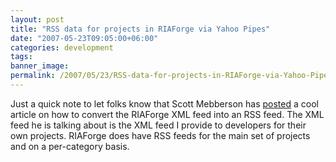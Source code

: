 ```yaml
---
layout: post
title: "RSS data for projects in RIAForge via Yahoo Pipes"
date: "2007-05-23T09:05:00+06:00"
categories: development 
tags: 
banner_image: 
permalink: /2007/05/23/RSS-data-for-projects-in-RIAForge-via-Yahoo-Pipes
---
```


Just a quick note to let folks know that Scott Mebberson has <a href="http://scottmebberson.wordpress.com/2007/05/22/riaforge-project-lists-as-rss/ ">posted</a> a cool article on how to convert the RIAForge XML feed into an RSS feed. The XML feed he is talking about is the XML feed I provide to developers for their own projects. RIAForge does have RSS feeds for the main set of projects and on a per-category basis.